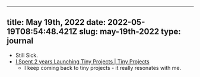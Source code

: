 
---
title: May 19th, 2022 
date: 2022-05-19T08:54:48.421Z
slug: may-19th-2022
type: journal
---
* Still Sick.
* [I Spent 2 years Launching Tiny Projects | Tiny Projects](https://tinyprojects.dev/posts/i_spent_two_years_launching_tiny_projects)
  * I keep coming back to tiny projects - it really resonates with me.

